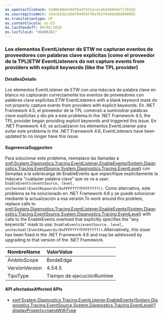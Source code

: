 ```yaml
---
ms.openlocfilehash: 5a96b40e5e0df6a47415acecab410444a713632b
ms.sourcegitcommit: cbacb5d2cebbf044547f6af6e74a9de866800985
ms.translationtype: HT
ms.contentlocale: es-ES
ms.lasthandoff: 09/05/2020
ms.locfileid: "89496361"
---
```

### <a name="etw-eventlisteners-do-not-capture-events-from-providers-with-explicit-keywords-like-the-tpl-provider"></a><span data-ttu-id="80595-101">Los elementos EventListener de ETW no capturan eventos de proveedores con palabras clave explícitas (como el proveedor de la TPL)</span><span class="sxs-lookup"><span data-stu-id="80595-101">ETW EventListeners do not capture events from providers with explicit keywords (like the TPL provider)</span></span>

#### <a name="details"></a><span data-ttu-id="80595-102">Detalles</span><span class="sxs-lookup"><span data-stu-id="80595-102">Details</span></span>

<span data-ttu-id="80595-103">Los elementos EventListener de ETW con una máscara de palabra clave en blanco no capturarán correctamente los eventos de proveedores con palabras clave explícitas.</span><span class="sxs-lookup"><span data-stu-id="80595-103">ETW EventListeners with a blank keyword mask do not properly capture events from providers with explicit keywords.</span></span> <span data-ttu-id="80595-104">En .NET Framework 4.5, el proveedor de la TPL comenzó a suministrar palabras clave explícitas y dio pie a este problema.</span><span class="sxs-lookup"><span data-stu-id="80595-104">In the .NET Framework 4.5, the TPL provider began providing explicit keywords and triggered this issue.</span></span> <span data-ttu-id="80595-105">En .NET Framework 4.6, se actualizaron los elementos EventListener para evitar este problema.</span><span class="sxs-lookup"><span data-stu-id="80595-105">In the .NET Framework 4.6, EventListeners have been updated to no longer have this issue.</span></span>

#### <a name="suggestion"></a><span data-ttu-id="80595-106">Sugerencia</span><span class="sxs-lookup"><span data-stu-id="80595-106">Suggestion</span></span>

<span data-ttu-id="80595-107">Para solucionar este problema, reemplace las llamadas a <xref:System.Diagnostics.Tracing.EventListener.EnableEvents(System.Diagnostics.Tracing.EventSource,System.Diagnostics.Tracing.EventLevel)> con llamadas a la sobrecarga de EnableEvents que especifique explícitamente la máscara &quot;cualquier palabra clave&quot; que se va a usar: <code>EnableEvents(eventSource, level, unchecked((EventKeywords)0xFFFFffffFFFFffff))</code>. Como alternativa, este problema se ha solucionado en .NET Framework 4.6 y se puede solucionar mediante la actualización a esa versión.</span><span class="sxs-lookup"><span data-stu-id="80595-107">To work around this problem, replace calls to <xref:System.Diagnostics.Tracing.EventListener.EnableEvents(System.Diagnostics.Tracing.EventSource,System.Diagnostics.Tracing.EventLevel)> with calls to the EnableEvents overload that explicitly specifies the &quot;any keywords&quot; mask to use: <code>EnableEvents(eventSource, level, unchecked((EventKeywords)0xFFFFffffFFFFffff))</code>.Alternatively, this issue has been fixed in the .NET Framework 4.6 and may be addressed by upgrading to that version of the .NET Framework.</span></span>

| <span data-ttu-id="80595-108">Nombre</span><span class="sxs-lookup"><span data-stu-id="80595-108">Name</span></span>    | <span data-ttu-id="80595-109">Valor</span><span class="sxs-lookup"><span data-stu-id="80595-109">Value</span></span>       |
|:--------|:------------|
| <span data-ttu-id="80595-110">Ámbito</span><span class="sxs-lookup"><span data-stu-id="80595-110">Scope</span></span>   |<span data-ttu-id="80595-111">Borde</span><span class="sxs-lookup"><span data-stu-id="80595-111">Edge</span></span>|
|<span data-ttu-id="80595-112">Versión</span><span class="sxs-lookup"><span data-stu-id="80595-112">Version</span></span>|<span data-ttu-id="80595-113">4.5</span><span class="sxs-lookup"><span data-stu-id="80595-113">4.5</span></span>|
|<span data-ttu-id="80595-114">Tipo</span><span class="sxs-lookup"><span data-stu-id="80595-114">Type</span></span>|<span data-ttu-id="80595-115">Tiempo de ejecución</span><span class="sxs-lookup"><span data-stu-id="80595-115">Runtime</span></span>|

#### <a name="affected-apis"></a><span data-ttu-id="80595-116">API afectadas</span><span class="sxs-lookup"><span data-stu-id="80595-116">Affected APIs</span></span>

- <xref:System.Diagnostics.Tracing.EventListener.EnableEvents(System.Diagnostics.Tracing.EventSource,System.Diagnostics.Tracing.EventLevel)?displayProperty=nameWithType>

<!--

#### Affected APIs

- `M:System.Diagnostics.Tracing.EventListener.EnableEvents(System.Diagnostics.Tracing.EventSource,System.Diagnostics.Tracing.EventLevel)`

-->
